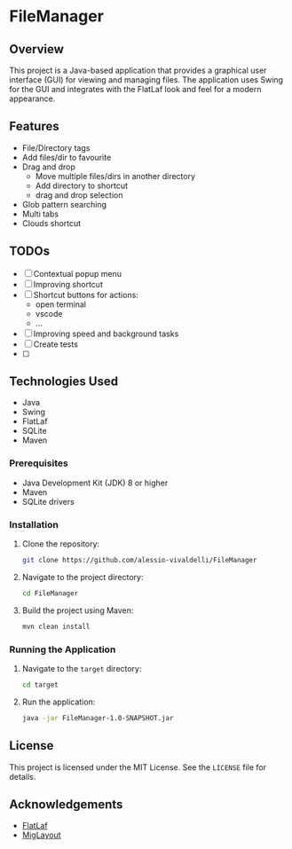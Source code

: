 # FileManager

## Overview
This project is a Java-based application that provides a graphical user interface (GUI) for viewing and managing files. The application uses Swing for the GUI and integrates with the FlatLaf look and feel for a modern appearance.

## Features
- File/Directory tags
- Add files/dir to favourite
- Drag and drop
  - Move multiple files/dirs in another directory
  - Add directory to shortcut 
  - drag and drop selection
- Glob pattern searching
- Multi tabs
- Clouds shortcut

## TODOs
- [ ] Contextual popup menu
- [ ] Improving shortcut
- [ ] Shortcut buttons for actions:
  - open terminal
  - vscode
  - ...
- [ ] Improving speed and background tasks
- [ ] Create tests
- [ ] 

## Technologies Used
- Java
- Swing
- FlatLaf
- SQLite
- Maven

### Prerequisites
- Java Development Kit (JDK) 8 or higher
- Maven
- SQLite drivers

### Installation
1. Clone the repository:
    ```sh
    git clone https://github.com/alessio-vivaldelli/FileManager
    ```
2. Navigate to the project directory:
    ```sh
    cd FileManager
    ```
3. Build the project using Maven:
    ```sh
    mvn clean install
    ```

### Running the Application
1. Navigate to the `target` directory:
    ```sh
    cd target
    ```
2. Run the application:
    ```sh
    java -jar FileManager-1.0-SNAPSHOT.jar
    ```


## License
This project is licensed under the MIT License. See the `LICENSE` file for details.

## Acknowledgements
- [FlatLaf](https://www.formdev.com/flatlaf/)
- [MigLayout](http://www.miglayout.com/)